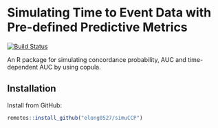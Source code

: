 # Simulating Time to Event Data with Pre-defined Predictive Metrics

[![Build Status](https://travis-ci.org/elong0527/simuCCP.svg?branch=master)](https://travis-ci.org/elong0527/simuCCP)

An R package for simulating concordance probability, AUC and time-dependent AUC by using copula. 

## Installation

Install from GitHub:

```r
remotes::install_github("elong0527/simuCCP")
```
